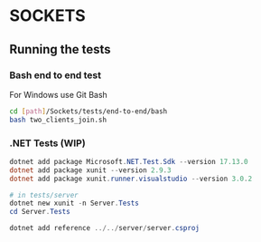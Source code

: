 # SOCKETS

## Running the tests

### Bash end to end test
For Windows use Git Bash
```bash
cd [path]/Sockets/tests/end-to-end/bash
bash two_clients_join.sh
```

### .NET Tests (WIP)
```powershell
dotnet add package Microsoft.NET.Test.Sdk --version 17.13.0
dotnet add package xunit --version 2.9.3
dotnet add package xunit.runner.visualstudio --version 3.0.2

# in tests/server
dotnet new xunit -n Server.Tests
cd Server.Tests

dotnet add reference ../../server/server.csproj

```